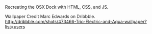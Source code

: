 Recreating the OSX Dock with HTML, CSS, and JS.

Wallpaper Credit Marc Edwards on Dribbble.
http://dribbble.com/shots/473466-Trio-Electric-and-Aqua-wallpaper?list=users